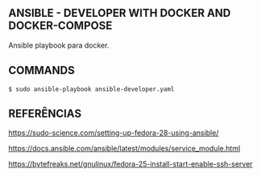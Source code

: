 ## ANSIBLE - DEVELOPER WITH DOCKER AND DOCKER-COMPOSE

Ansible playbook para docker.

## COMMANDS

```
$ sudo ansible-playbook ansible-developer.yaml
```

## REFERÊNCIAS

https://sudo-science.com/setting-up-fedora-28-using-ansible/

https://docs.ansible.com/ansible/latest/modules/service_module.html

https://bytefreaks.net/gnulinux/fedora-25-install-start-enable-ssh-server